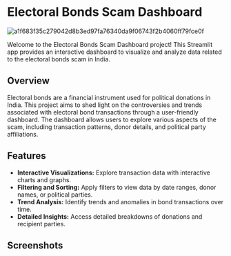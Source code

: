 # Electoral Bonds Scam Dashboard
![a1f683f35c279042d8b3ed97fa76340da9f06743f2b4060ff79fce0f](https://github.com/user-attachments/assets/229136e9-cad3-4391-a9e5-b37ee86b2b4b)

Welcome to the Electoral Bonds Scam Dashboard project! This Streamlit app provides an interactive dashboard to visualize and analyze data related to the electoral bonds scam in India.

## Overview

Electoral bonds are a financial instrument used for political donations in India. This project aims to shed light on the controversies and trends associated with electoral bond transactions through a user-friendly dashboard. The dashboard allows users to explore various aspects of the scam, including transaction patterns, donor details, and political party affiliations.

## Features

- **Interactive Visualizations:** Explore transaction data with interactive charts and graphs.
- **Filtering and Sorting:** Apply filters to view data by date ranges, donor names, or political parties.
- **Trend Analysis:** Identify trends and anomalies in bond transactions over time.
- **Detailed Insights:** Access detailed breakdowns of donations and recipient parties.

## Screenshots 


